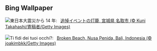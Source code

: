## Bing Wallpaper
![](https://www.bing.com/th?id=OHR.TohokuEarthquake2025_JA-JP8965651144_UHD.jpg&w=1000)東日本大震災から 14 年:&nbsp;&ensp;[追悼イベントの灯籠, 宮城県 名取市 (© Kuni Takahashi/寄稿者/Getty Images)](https://www.bing.com/th?id=OHR.TohokuEarthquake2025_JA-JP8965651144_UHD.jpg)
<br><br/>
![](https://www.bing.com/th?id=OHR.NusaPenida_IT-IT9952682567_UHD.jpg&w=1000)Ti fidi dei tuoi occhi?:&nbsp;&ensp;[Broken Beach, Nusa Penida, Bali, Indonesia (© joakimbkk/Getty Images)](https://www.bing.com/th?id=OHR.NusaPenida_IT-IT9952682567_UHD.jpg)
<br><br/>

